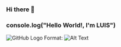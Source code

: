 ### Hi there 👋
### console.log("Hello World!,  I'm LUIS")


![GitHub Logo](https://user-images.githubusercontent.com/5713670/87202985-820dcb80-c2b6-11ea-9f56-7ec461c497c3.gif)
Format: ![Alt Text](https://user-images.githubusercontent.com/5713670/87202985-820dcb80-c2b6-11ea-9f56-7ec461c497c3.gif)
<!--
**LVazquez2021/LVazquez2021** is a ✨ _special_ ✨ repository because its `README.md` (this file) appears on your GitHub profile.

Here are some ideas to get you started:

- 🔭 I’m currently working on ...
- 🌱 I’m currently learning ...
- 👯 I’m looking to collaborate on ...
- 🤔 I’m looking for help with ...
- 💬 Ask me about ...
- 📫 How to reach me: ...
- 😄 Pronouns: ...
- ⚡ Fun fact: ...
-->

